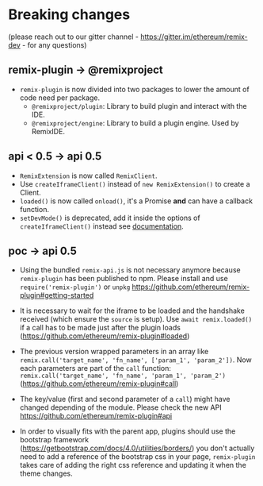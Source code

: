 # Breaking changes 
(please reach out to our gitter channel - https://gitter.im/ethereum/remix-dev - for any questions)

## remix-plugin -> @remixproject
- `remix-plugin` is now divided into two packages to lower the amount of code need per package.
  - `@remixproject/plugin`: Library to build plugin and interact with the IDE.
  - `@remixproject/engine`: Library to build a plugin engine. Used by RemixIDE.


## api < 0.5 -> api 0.5
- `RemixExtension` is now called `RemixClient`.
- Use `createIframeClient()` instead of `new RemixExtension()` to create a Client.
- `loaded()` is now called `onload()`, it's a Promise **and** can have a callback function.
- `setDevMode()` is deprecated, add it inside the options of `createIframeClient()` instead see [documentation](./readme.md#DevMode).


## poc -> api 0.5

 - Using the bundled `remix-api.js` is not necessary anymore because `remix-plugin` has been published to npm.
  Please install and use `require('remix-plugin')` or `unpkg`
  https://github.com/ethereum/remix-plugin#getting-started
 
 - It is necessary to wait for the iframe to be loaded and the handshake received (which ensure the `source` is setup).
 Use `await remix.loaded()` if a call has to be made just after the plugin loads (https://github.com/ethereum/remix-plugin#loaded)
 
 - The previous version wrapped parameters in an array like `remix.call('target_name', 'fn_name', ['param_1', 'param_2'])`. Now each parameters are part of the `call` function: `remix.call('target_name', 'fn_name', 'param_1', 'param_2')` (https://github.com/ethereum/remix-plugin#call)
 
 - The key/value (first and second parameter of a `call`) might have changed depending of the module. Please check the new API https://github.com/ethereum/remix-plugin#api
 
 - In order to visually fits with the parent app, plugins should use the bootstrap framework (https://getbootstrap.com/docs/4.0/utilities/borders/)
 you don't actually need to add a reference of the bootstrap css in your page, `remix-plugin` takes care of adding the right css reference and updating it when the theme changes.
 
 
